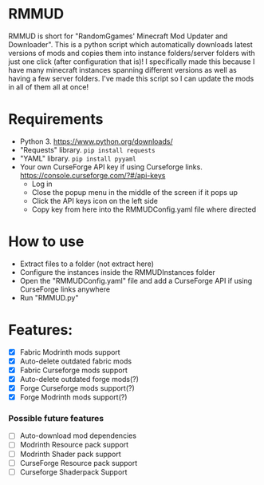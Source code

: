 # RMMUD
RMMUD is short for "RandomGgames' Minecraft Mod Updater and Downloader". This is a python script which automatically downloads latest versions of mods and copies them into instance folders/server folders with just one click (after configuration that is)! I specifically made this because I have many minecraft instances spanning different versions as well as having a few server folders. I've made this script so I can update the mods in all of them all at once!

# Requirements
- Python 3. https://www.python.org/downloads/
- "Requests" library. `pip install requests`
- "YAML" library. `pip install pyyaml`
- Your own CurseForge API key if using Curseforge links. https://console.curseforge.com/?#/api-keys
  - Log in
  - Close the popup menu in the middle of the screen if it pops up
  - Click the API keys icon on the left side
  - Copy key from here into the RMMUDConfig.yaml file where directed

# How to use
- Extract files to a folder (not extract here)
- Configure the instances inside the RMMUDInstances folder
- Open the "RMMUDConfig.yaml" file and add a CurseForge API if using CurseForge links anywhere
- Run "RMMUD.py"

# Features:
- [x] Fabric Modrinth mods support
- [x] Auto-delete outdated fabric mods
- [x] Fabric Curseforge mods support
- [x] Auto-delete outdated forge mods(?)
- [x] Forge Curseforge mods support(?)
- [X] Forge Modrinth mods support(?)

### Possible future features
- [ ] Auto-download mod dependencies
- [ ] Modrinth Resource pack support
- [ ] Modrinth Shader pack support
- [ ] CurseForge Resource pack support
- [ ] Curseforge Shaderpack Support